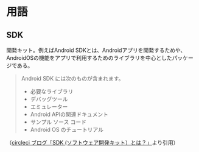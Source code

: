 # 用語
## SDK
開発キット。例えばAndroid SDKとは、Androidアプリを開発するためや、AndroidOSの機能をアプリで利用するためのライブラリを中心としたパッケージである。
>Android SDK には次のものが含まれます。
>- 必要なライブラリ
>- デバッグツール
>- エミュレーター
>- Android APIの関連ドキュメント
>- サンプル ソース コード
>- Android OS のチュートリアル

（[circleci ブログ「SDK (ソフトウェア開発キット）とは？」](https://circleci.com/ja/blog/what-is-sdk/)より引用）

